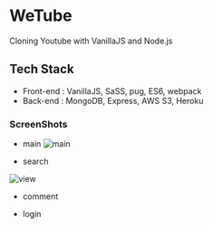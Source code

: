 # WeTube

Cloning Youtube with VanillaJS and Node.js

## Tech Stack

- Front-end : VanillaJS, SaSS, pug, ES6, webpack
- Back-end : MongoDB, Express, AWS S3, Heroku

### ScreenShots

- main
![main](https://user-images.githubusercontent.com/47293759/76145399-7c1b9a00-60cc-11ea-88c3-8492af4bed3f.PNG)


- search

![view](https://user-images.githubusercontent.com/47293759/76145431-b422dd00-60cc-11ea-9723-de6145d0cd0c.PNG)

- comment

- login
